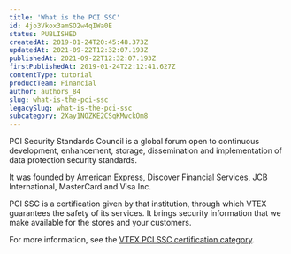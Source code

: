 ```yaml
---
title: 'What is the PCI SSC'
id: 4jo3Vkox3amSO2w4qIWa0E
status: PUBLISHED
createdAt: 2019-01-24T20:45:48.373Z
updatedAt: 2021-09-22T12:32:07.193Z
publishedAt: 2021-09-22T12:32:07.193Z
firstPublishedAt: 2019-01-24T22:12:41.627Z
contentType: tutorial
productTeam: Financial
author: authors_84
slug: what-is-the-pci-ssc
legacySlug: what-is-the-pci-ssc
subcategory: 2Xay1NOZKE2CSqKMwckOm8
---
```


PCI Security Standards Council is a global forum open to continuous development, enhancement, storage, dissemination and implementation of data protection security standards.

It was founded by American Express, Discover Financial Services, JCB International, MasterCard and Visa Inc.

PCI SSC is a certification given by that institution, through which VTEX guarantees the safety of its services. It brings security information that we make available for the stores and your customers. 

For more information, see the [VTEX PCI SSC certification category](https://secure.vtex.com/?an=VTEX).

